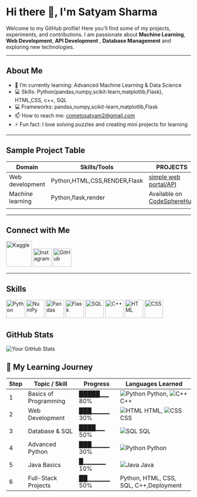 # Hi there 👋, I'm Satyam Sharma

Welcome to my GitHub profile! Here you'll find some of my projects, experiments, and contributions. I am passionate about **Machine Learning**, **Web Development**, **API Development** , **Database Management** and exploring new technologies.

---

## About Me
- 🌱 I’m currently learning: Advanced Machine Learning & Data Science
- 💻 Skills: Python(pandas,numpy,scikit-learn,matplotlib,Flask), HTML,CSS, c++, SQL
- 💻 Frameworks: pandas,numpy,scikit-learn,matplotlib,Flask
- 📫 How to reach me: [cometosatyam2@gmail.com](mailto:cometosatyam2@gmail.com)
- ⚡ Fun fact: I love solving puzzles and creating mini projects for learning

---

## Sample Project Table

| Domain             | Skills/Tools                    | PROJECTS       |
|--------------------|---------------------------------|----------------|
| Web development   | Python,HTML,CSS,RENDER,Flask             | [simple web portal/API](https://github.com/bitroom-cat/csc) |
| Machine learning    | Python,flask,render         |  Available  on [CodeSphereHub](https://github.com/CodeSpherehub)  |
|||
---

## Connect with Me

[<img src="https://encrypted-tbn0.gstatic.com/images?q=tbn:ANd9GcQ7LDMikW9UGsW_RnTEMxrFH5oyK_AWGlmf4g&s" alt="Kaggle" width="70"/>](https://www.kaggle.com/satyam07066)
[<img src="https://img.icons8.com/fluency/48/instagram-new.png" alt="Instagram" width="50"/>](https://www.instagram.com/sha_dow_saty_am)
[<img src="https://img.icons8.com/fluency/48/github.png" alt="GitHub" width="50"/>](https://github.com/bitroom-cat)

---

## Skills

[<img src="https://img.icons8.com/color/48/python--v1.png" alt="Python" width="50"/>](https://www.python.org/)
[<img src="https://img.icons8.com/color/48/numpy.png" alt="NumPy" width="50"/>](https://numpy.org/)
[<img src="https://img.icons8.com/color/48/pandas.png" alt="Pandas" width="50"/>](https://pandas.pydata.org/)
[<img src="https://play-lh.googleusercontent.com/ekpyJiZppMBBxCR5hva9Zz1pr3MYlFP-vWTYR3eIU7HOMAmg3jCJengHJ1GFgFMyyYc" alt="Flask" width="50"/>](https://flask.palletsprojects.com/)
[<img src="https://img.icons8.com/color/48/sql.png" alt="SQL" width="50"/>](https://www.mysql.com/)
[<img src="https://img.icons8.com/color/48/c-plus-plus.png" alt="C++" width="50"/>](https://isocpp.org/)
[<img src="https://img.icons8.com/color/48/html-5--v1.png" alt="HTML" width="50"/>](https://developer.mozilla.org/en-US/docs/Web/HTML)
[<img src="https://img.icons8.com/color/48/css3.png" alt="CSS" width="50"/>](https://developer.mozilla.org/en-US/docs/Web/CSS)



## GitHub Stats

![Your GitHub Stats](https://github-readme-stats.vercel.app/api?username=bitroom-cat&show_icons=true&theme=radical)

## 📝 My Learning Journey

| Step | Topic / Skill | Progress | Languages Learned |
|------|---------------|----------|-----------------|
| 1    | Basics of Programming | █████▁▁ 80% | ![Python](https://img.icons8.com/color/48/python--v1.png) Python, ![C++](https://img.icons8.com/color/48/c-plus-plus.png) C++ |
| 2    | Web Development | ███▁▁▁▁ 30% | ![HTML](https://img.icons8.com/color/48/html-5--v1.png) HTML, ![CSS](https://img.icons8.com/color/48/css3.png) CSS |
| 3    | Database & SQL | ████▁▁ 50% | ![SQL](https://img.icons8.com/color/48/sql.png) SQL |
| 4    | Advanced Python | ███▁▁▁▁ 30% | ![Python](https://img.icons8.com/color/48/python--v1.png) Python |
| 5    | Java Basics | █▁▁▁▁▁ 10% | ![Java](https://img.icons8.com/color/48/java-coffee-cup-logo.png) Java |
| 6    | Full-Stack Projects | ██▁▁▁▁▁ 50% | Python, HTML, CSS, SQL, C++,Deployment |



